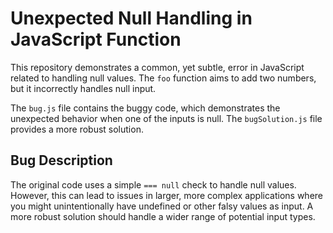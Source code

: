 # Unexpected Null Handling in JavaScript Function

This repository demonstrates a common, yet subtle, error in JavaScript related to handling null values.  The `foo` function aims to add two numbers, but it incorrectly handles null input.

The `bug.js` file contains the buggy code, which demonstrates the unexpected behavior when one of the inputs is null. The `bugSolution.js` file provides a more robust solution.

## Bug Description

The original code uses a simple `=== null` check to handle null values. However, this can lead to issues in larger, more complex applications where you might unintentionally have undefined or other falsy values as input.  A more robust solution should handle a wider range of potential input types.
